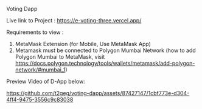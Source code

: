 Voting Dapp

Live link to Project :
https://e-voting-three.vercel.app/

Requirements to view :
1. MetaMask Extension (for Mobile, Use MetaMask App)
2. Metamask must be connected to Polygon Mumbai Network
(how to add Polygon Mumbai to MetaMask, visit https://docs.polygon.technology/tools/wallets/metamask/add-polygon-network/#mumbai_1)

Preview Video of D-App below:
 
 


https://github.com/t2geg/voting-dapp/assets/87427147/1cbf773e-d304-4ff4-9475-3556c9c83038